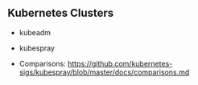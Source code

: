 ## Kubernetes Clusters

- kubeadm
- kubespray

- Comparisons: <https://github.com/kubernetes-sigs/kubespray/blob/master/docs/comparisons.md>